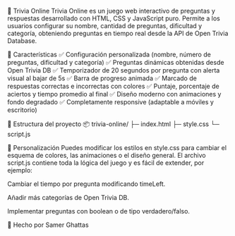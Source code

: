 🎯 Trivia Online
Trivia Online es un juego web interactivo de preguntas y respuestas desarrollado con HTML, CSS y JavaScript puro. Permite a los usuarios configurar su nombre, cantidad de preguntas, dificultad y categoría, obteniendo preguntas en tiempo real desde la API de Open Trivia Database.

🚀 Características
✅ Configuración personalizada (nombre, número de preguntas, dificultad y categoría)
✅ Preguntas dinámicas obtenidas desde Open Trivia DB
✅ Temporizador de 20 segundos por pregunta con alerta visual al bajar de 5s
✅ Barra de progreso animada
✅ Marcado de respuestas correctas e incorrectas con colores
✅ Puntaje, porcentaje de aciertos y tiempo promedio al final
✅ Diseño moderno con animaciones y fondo degradado
✅ Completamente responsive (adaptable a móviles y escritorio)

📂 Estructura del proyecto
📦 trivia-online/
 ├─ index.html
 ├─ style.css
 └─ script.js

📝 Personalización
Puedes modificar los estilos en style.css para cambiar el esquema de colores, las animaciones o el diseño general.
El archivo script.js contiene toda la lógica del juego y es fácil de extender, por ejemplo:

Cambiar el tiempo por pregunta modificando timeLeft.

Añadir más categorías de Open Trivia DB.

Implementar preguntas con boolean o de tipo verdadero/falso.

🤍 Hecho por Samer Ghattas
